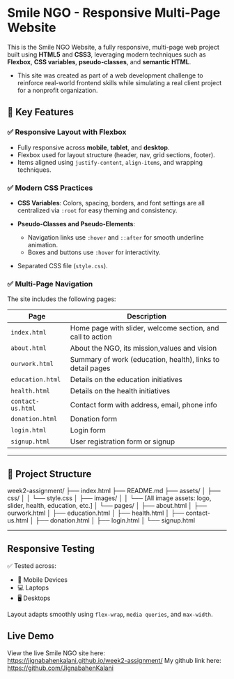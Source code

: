 # Smile NGO - Responsive Multi-Page Website

This is the Smile NGO Website, a fully responsive, multi-page web project built using **HTML5** and **CSS3**, leveraging modern techniques such as **Flexbox**, **CSS variables**, **pseudo-classes**, and **semantic HTML**.

- This site was created as part of a web development challenge to reinforce real-world frontend skills while simulating a real client project for a nonprofit organization.

## 🚀 Key Features

### ✅ Responsive Layout with Flexbox

- Fully responsive across **mobile**, **tablet**, and **desktop**.
- Flexbox used for layout structure (header, nav, grid sections, footer).
- Items aligned using `justify-content`, `align-items`, and wrapping techniques.

### ✅ Modern CSS Practices

- **CSS Variables**: Colors, spacing, borders, and font settings are all centralized via `:root` for easy theming and consistency.

- **Pseudo-Classes and Pseudo-Elements**:
  - Navigation links use `:hover` and `::after` for smooth underline animation.
  - Boxes and buttons use `:hover` for interactivity.

- Separated CSS file (`style.css`).

### ✅ Multi-Page Navigation

The site includes the following pages:

| Page             | Description                                                |
|------------------|------------------------------------------------------------|
| `index.html`     | Home page with slider, welcome section, and call to action |
| `about.html`     | About the NGO, its mission,values and vision               |
| `ourwork.html`   | Summary of work (education, health), links to detail pages |
| `education.html` | Details on the education initiatives                       |
| `health.html`    | Details on the health initiatives                          |
| `contact-us.html`| Contact form with address, email, phone info               |
| `donation.html`  | Donation form                                              |
| `login.html`     | Login form                                                 |
| `signup.html`    | User registration form or signup                           |

---

## 💼 Project Structure

week2-assignment/
├── index.html
├── README.md
├── assets/
│ ├── css/
│ │ └── style.css
│ ├── images/
│ │ └── [All image assets: logo, slider, health, education, etc.]
│ └── pages/
│ ├── about.html
│ ├── ourwork.html
│ ├── education.html
│ ├── health.html
│ ├── contact-us.html
│ ├── donation.html
│ ├── login.html
│ └── signup.html

---

##  Responsive Testing

✅ Tested across:
- 📱 Mobile Devices
- 💻 Laptops
- 🖥️ Desktops

Layout adapts smoothly using `flex-wrap`, `media queries`, and `max-width`.

## Live Demo

View the live Smile NGO  site here:  https://jignabahenkalani.github.io/week2-assignment/
My github link here: https://github.com/JignabahenKalani
